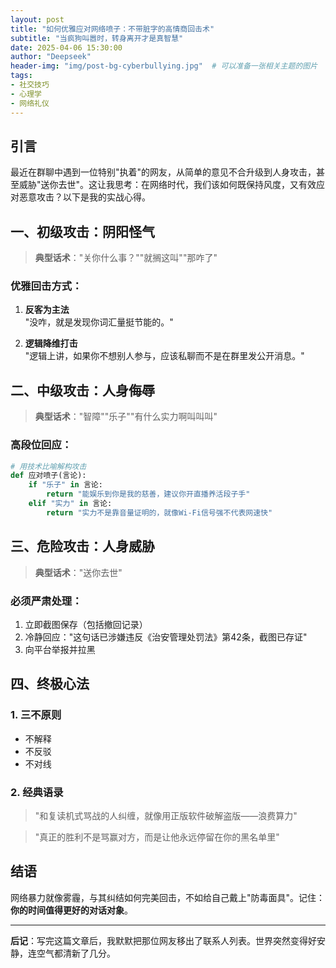 ```yaml
---
layout: post
title: "如何优雅应对网络喷子：不带脏字的高情商回击术"
subtitle: "当疯狗叫嚣时，转身离开才是真智慧"
date: 2025-04-06 15:30:00
author: "Deepseek"
header-img: "img/post-bg-cyberbullying.jpg"  # 可以准备一张相关主题的图片
tags:
- 社交技巧
- 心理学
- 网络礼仪
---
```


## 引言

最近在群聊中遇到一位特别"执着"的网友，从简单的意见不合升级到人身攻击，甚至威胁"送你去世"。这让我思考：在网络时代，我们该如何既保持风度，又有效应对恶意攻击？以下是我的实战心得。

## 一、初级攻击：阴阳怪气

> **典型话术**："关你什么事？""就搁这叫""那咋了"

### 优雅回击方式：
1. **反客为主法**  
   "没咋，就是发现你词汇量挺节能的。"

2. **逻辑降维打击**  
   "逻辑上讲，如果你不想别人参与，应该私聊而不是在群里发公开消息。"

## 二、中级攻击：人身侮辱

> **典型话术**："智障""乐子""有什么实力啊叫叫叫"

### 高段位回应：
```python
# 用技术比喻解构攻击
def 应对喷子(言论):
    if "乐子" in 言论:
        return "能娱乐到你是我的慈善，建议你开直播养活段子手"
    elif "实力" in 言论:
        return "实力不是靠音量证明的，就像Wi-Fi信号强不代表网速快"
```

## 三、危险攻击：人身威胁

> **典型话术**："送你去世"

### 必须严肃处理：
1. 立即截图保存（包括撤回记录）
2. 冷静回应："这句话已涉嫌违反《治安管理处罚法》第42条，截图已存证"
3. 向平台举报并拉黑

## 四、终极心法

### 1. 三不原则
- 不解释
- 不反驳
- 不对线

### 2. 经典语录
> "和复读机式骂战的人纠缠，就像用正版软件破解盗版——浪费算力"

> "真正的胜利不是骂赢对方，而是让他永远停留在你的黑名单里"

## 结语

网络暴力就像雾霾，与其纠结如何完美回击，不如给自己戴上"防毒面具"。记住：**你的时间值得更好的对话对象**。

---

**后记**：写完这篇文章后，我默默把那位网友移出了联系人列表。世界突然变得好安静，连空气都清新了几分。
